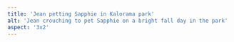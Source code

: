 ```yaml
---
title: 'Jean petting Sapphie in Kalorama park'
alt: 'Jean crouching to pet Sapphie on a bright fall day in the park'
aspect: '3x2'
---
```

